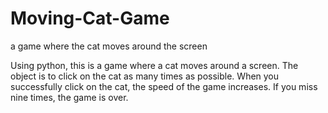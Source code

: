 # Moving-Cat-Game
a game where the cat moves around the screen

Using python, this is a game where a cat moves around a screen. The object is to click on the cat as many times as possible. 
When you successfully click on the cat, the speed of the game increases. 
If you miss nine times, the game is over. 
